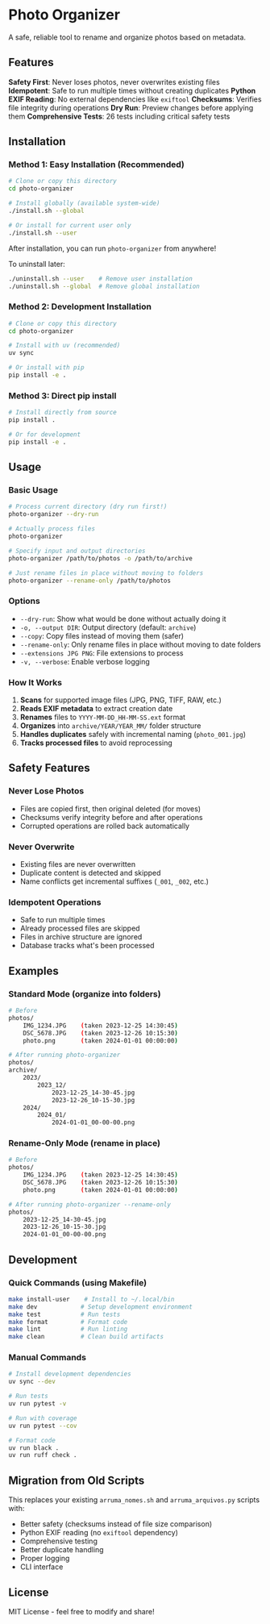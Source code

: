 # Photo Organizer

A safe, reliable tool to rename and organize photos based on metadata.

## Features

 **Safety First**: Never loses photos, never overwrites existing files
 **Idempotent**: Safe to run multiple times without creating duplicates
 **Python EXIF Reading**: No external dependencies like `exiftool`
 **Checksums**: Verifies file integrity during operations
 **Dry Run**: Preview changes before applying them
 **Comprehensive Tests**: 26 tests including critical safety tests

## Installation

### Method 1: Easy Installation (Recommended)

```bash
# Clone or copy this directory
cd photo-organizer

# Install globally (available system-wide)
./install.sh --global

# Or install for current user only
./install.sh --user
```

After installation, you can run `photo-organizer` from anywhere!

To uninstall later:
```bash
./uninstall.sh --user    # Remove user installation
./uninstall.sh --global  # Remove global installation
```

### Method 2: Development Installation

```bash
# Clone or copy this directory
cd photo-organizer

# Install with uv (recommended)
uv sync

# Or install with pip
pip install -e .
```

### Method 3: Direct pip install

```bash
# Install directly from source
pip install .

# Or for development
pip install -e .
```

## Usage

### Basic Usage
```bash
# Process current directory (dry run first!)
photo-organizer --dry-run

# Actually process files
photo-organizer

# Specify input and output directories
photo-organizer /path/to/photos -o /path/to/archive

# Just rename files in place without moving to folders
photo-organizer --rename-only /path/to/photos
```

### Options

- `--dry-run`: Show what would be done without actually doing it
- `-o, --output DIR`: Output directory (default: `archive`)
- `--copy`: Copy files instead of moving them (safer)
- `--rename-only`: Only rename files in place without moving to date folders
- `--extensions JPG PNG`: File extensions to process
- `-v, --verbose`: Enable verbose logging

### How It Works

1. **Scans** for supported image files (JPG, PNG, TIFF, RAW, etc.)
2. **Reads EXIF metadata** to extract creation date
3. **Renames** files to `YYYY-MM-DD_HH-MM-SS.ext` format
4. **Organizes** into `archive/YEAR/YEAR_MM/` folder structure
5. **Handles duplicates** safely with incremental naming (`photo_001.jpg`)
6. **Tracks processed files** to avoid reprocessing

## Safety Features

### Never Lose Photos
- Files are copied first, then original deleted (for moves)
- Checksums verify integrity before and after operations
- Corrupted operations are rolled back automatically

### Never Overwrite
- Existing files are never overwritten
- Duplicate content is detected and skipped
- Name conflicts get incremental suffixes (`_001`, `_002`, etc.)

### Idempotent Operations
- Safe to run multiple times
- Already processed files are skipped
- Files in archive structure are ignored
- Database tracks what's been processed

## Examples

### Standard Mode (organize into folders)
```bash
# Before
photos/
    IMG_1234.JPG    (taken 2023-12-25 14:30:45)
    DSC_5678.JPG    (taken 2023-12-26 10:15:30)
    photo.png       (taken 2024-01-01 00:00:00)

# After running photo-organizer
photos/
archive/
    2023/
        2023_12/
            2023-12-25_14-30-45.jpg
            2023-12-26_10-15-30.jpg
    2024/
        2024_01/
            2024-01-01_00-00-00.png
```

### Rename-Only Mode (rename in place)
```bash
# Before
photos/
    IMG_1234.JPG    (taken 2023-12-25 14:30:45)
    DSC_5678.JPG    (taken 2023-12-26 10:15:30)
    photo.png       (taken 2024-01-01 00:00:00)

# After running photo-organizer --rename-only
photos/
    2023-12-25_14-30-45.jpg
    2023-12-26_10-15-30.jpg
    2024-01-01_00-00-00.png
```

## Development

### Quick Commands (using Makefile)

```bash
make install-user    # Install to ~/.local/bin
make dev            # Setup development environment
make test           # Run tests
make format         # Format code
make lint           # Run linting
make clean          # Clean build artifacts
```

### Manual Commands

```bash
# Install development dependencies
uv sync --dev

# Run tests
uv run pytest -v

# Run with coverage
uv run pytest --cov

# Format code
uv run black .
uv run ruff check .
```

## Migration from Old Scripts

This replaces your existing `arruma_nomes.sh` and `arruma_arquivos.py` scripts with:
- Better safety (checksums instead of file size comparison)
- Python EXIF reading (no `exiftool` dependency)
- Comprehensive testing
- Better duplicate handling
- Proper logging
- CLI interface

## License

MIT License - feel free to modify and share!